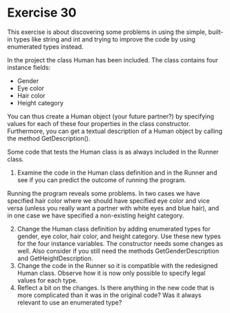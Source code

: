 ﻿# Exercise 30

This exercise is about discovering some problems in using the simple, 
built-in types like string and int and trying to improve the code by 
using enumerated types instead.

In the project the class Human has been included. The class contains 
four instance fields:

  - Gender
  - Eye color
  - Hair color
  - Height category

You can thus create a Human object (your future partner?) by specifying 
values for each of these four properties in the class constructor. 
Furthermore, you can get a textual description of a Human object by 
calling the method GetDescription().

Some code that tests the Human class is as always included in the
Runner class.

  1. Examine the code in the Human class definition and in the Runner 
     and see if you can predict the outcome of running the program.

Running the program reveals some problems. In two cases we have specified 
hair color where we should have specified eye color and vice versa 
(unless you really want a partner with white eyes and blue hair), and in 
one case we have specified a non-existing height category.

  2. Change the Human class definition by adding enumerated types for 
     gender, eye color, hair color, and height category. Use these 
	 new types for the four instance variables. The constructor needs 
	 some changes as well. Also consider if you still need the methods 
	 GetGenderDescription and GetHeightDescription.
  3. Change the code in the Runner so it is compatible with the redesigned 
     Human class. Observe how it is now only possible to specify legal 
	 values for each type.
  4. Reflect a bit on the changes. Is there anything in the new code 
     that is more complicated than it was in the original code? Was it 
	 always relevant to use an enumerated type?	   